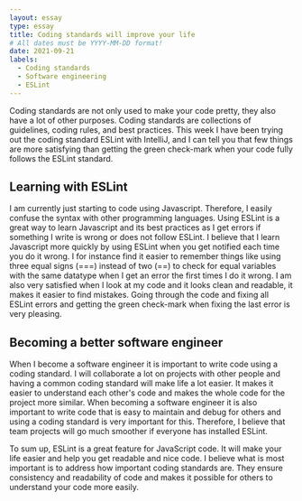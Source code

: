 ```yaml
---
layout: essay
type: essay
title: Coding standards will improve your life  
# All dates must be YYYY-MM-DD format!
date: 2021-09-21
labels:
  - Coding standards
  - Software engineering 
  - ESLint
---
```


Coding standards are not only used to make your code pretty, they also have a lot of other purposes. Coding standards are collections of guidelines, coding rules, and best practices. This week I have been trying out the coding standard ESLint with IntelliJ, and I can tell you that few things are more satisfying than getting the green check-mark when your code fully follows the ESLint standard.

## Learning with ESLint
I am currently just starting to code using Javascript. Therefore, I easily confuse the syntax with other programming languages. Using ESLint is a great way to learn Javascript and its best practices as I get errors if something I write is wrong or does not follow ESLint. I believe that I learn Javascript more quickly by using ESLint when you get notified each time you do it wrong. I for instance find it easier to remember things like using three equal signs (===) instead of two (==) to check for equal variables with the same datatype when I get an error the first times I do it wrong. I am also very satisfied when I look at my code and it looks clean and readable, it makes it easier to find mistakes. Going through the code and fixing all ESLint errors and getting the green check-mark when fixing the last error is very pleasing.

## Becoming a better software engineer 
When I become a software engineer it is important to write code using a coding standard. I will collaborate a lot on projects with other people and having a common coding standard will make life a lot easier. It makes it easier to understand each other's code and makes the whole code for the project more similar. When becoming a software engineer it is also important to write code that is easy to maintain and debug for others and using a coding standard is very important for this. Therefore, I believe that team projects will go much smoother if everyone has installed ESLint.

To sum up, ESLint is a great feature for JavaScript code. It will make your life easier and help you get readable and nice code. I believe what is most important is to address how important coding standards are. They ensure consistency and readability of code and makes it possible for others to understand your code more easily.

